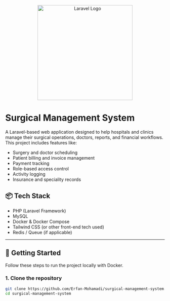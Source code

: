 <p align="center">
  <img src="https://raw.githubusercontent.com/laravel/art/master/logo-lockup/5%20SVG/2%20CMYK/1%20Full%20Color/laravel-logolockup-cmyk-red.svg" width="300" alt="Laravel Logo">
</p>

# Surgical Management System

A Laravel-based web application designed to help hospitals and clinics manage their surgical operations, doctors, reports, and financial workflows. This project includes features like:

- Surgery and doctor scheduling
- Patient billing and invoice management
- Payment tracking
- Role-based access control
- Activity logging
- Insurance and speciality records

## 📦 Tech Stack

- PHP (Laravel Framework)
- MySQL
- Docker & Docker Compose
- Tailwind CSS (or other front-end tech used)
- Redis / Queue (if applicable)

---

## 🚀 Getting Started

Follow these steps to run the project locally with Docker.

### 1. Clone the repository

```bash
git clone https://github.com/Erfan-Mohamadi/surgical-management-system.git
cd surgical-management-system

